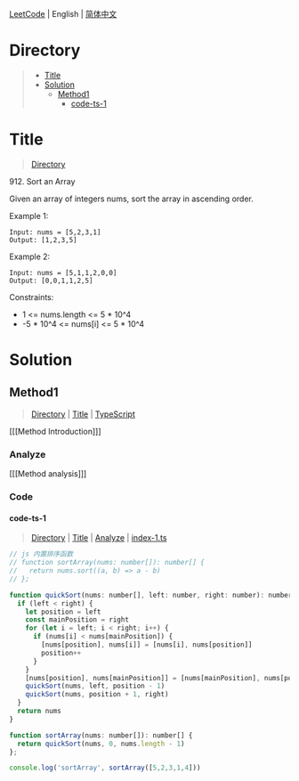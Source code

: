 [LeetCode](../README.md) | English | [简体中文](./README.CN.md)

# Directory

>- [Title](#Title)
>- [Solution](#Solution)
>    - [Method1](#Method1)
>        - [code-ts-1](#code-ts-1)

# Title

>[Directory](#Directory)

912.&nbsp;Sort an Array

Given an array of integers nums, sort the array in ascending order.

Example 1:
```
Input: nums = [5,2,3,1]
Output: [1,2,3,5]
```

Example 2:
```
Input: nums = [5,1,1,2,0,0]
Output: [0,0,1,1,2,5]
```

Constraints:
- 1 <= nums.length <= 5 * 10^4
- -5 * 10^4 <= nums[i] <= 5 * 10^4

# Solution

## Method1

>[Directory](#Directory) | [Title](#Title) | [TypeScript](#code-ts-1)

[[[Method Introduction]]]

### Analyze

[[[Method analysis]]]

### Code

#### code-ts-1

>[Directory](#Directory) | [Title](#Title) | [Analyze](#Method1) | [index-1.ts](./index-1.ts "index-1.ts")

```JavaScript
// js 内置排序函数
// function sortArray(nums: number[]): number[] {
//   return nums.sort((a, b) => a - b)
// };

function quickSort(nums: number[], left: number, right: number): number[] {
  if (left < right) {
    let position = left
    const mainPosition = right
    for (let i = left; i < right; i++) {
      if (nums[i] < nums[mainPosition]) {
        [nums[position], nums[i]] = [nums[i], nums[position]]
        position++
      }
    }
    [nums[position], nums[mainPosition]] = [nums[mainPosition], nums[position]]
    quickSort(nums, left, position - 1)
    quickSort(nums, position + 1, right)
  }
  return nums
}

function sortArray(nums: number[]): number[] {
  return quickSort(nums, 0, nums.length - 1)
};

console.log('sortArray', sortArray([5,2,3,1,4]))
```

